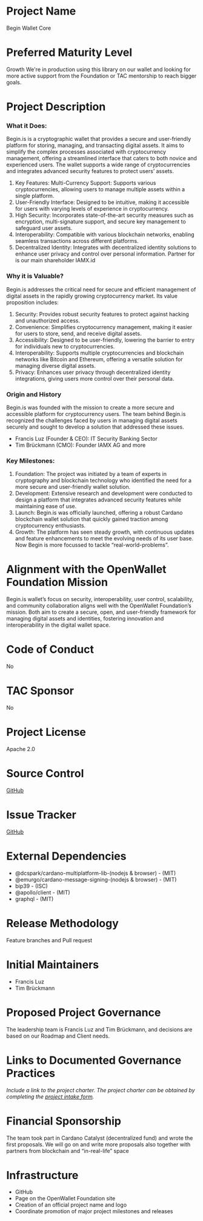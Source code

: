 # Project Name
Begin Wallet Core

# Preferred Maturity Level
Growth
We're in production using this library on our wallet and looking for more active support from the Foundation or TAC mentorship to reach bigger goals.

# Project Description
### What it Does:
Begin.is is a cryptographic wallet that provides a secure and user-friendly platform for storing, managing, and transacting digital assets. It aims to simplify the complex processes associated with cryptocurrency management, offering a streamlined interface that caters to both novice and experienced users. The wallet supports a wide range of cryptocurrencies and integrates advanced security features to protect users’ assets.
1. Key Features: Multi-Currency Support: Supports various cryptocurrencies, allowing users to manage multiple assets within a single platform. 
2. User-Friendly Interface: Designed to be intuitive, making it accessible for users with varying levels of experience in cryptocurrency. 
3. High Security: Incorporates state-of-the-art security measures such as encryption, multi-signature support, and secure key management to safeguard user assets.
4. Interoperability: Compatible with various blockchain networks, enabling seamless transactions across different platforms.
5. Decentralized Identity: Integrates with decentralized identity solutions to enhance user privacy and control over personal information. Partner for is our main shareholder IAMX.id 

### Why it is Valuable?
Begin.is addresses the critical need for secure and efficient management of digital assets in the rapidly growing cryptocurrency market. Its value proposition includes:
1. Security: Provides robust security features to protect against hacking and unauthorized access.
2. Convenience: Simplifies cryptocurrency management, making it easier for users to store, send, and receive digital assets.
3. Accessibility: Designed to be user-friendly, lowering the barrier to entry for individuals new to cryptocurrencies.
4. Interoperability: Supports multiple cryptocurrencies and blockchain networks like Bitcoin and Ethereum, offering a versatile solution for managing diverse digital assets.
5. Privacy: Enhances user privacy through decentralized identity integrations, giving users more control over their personal data.


### Origin and History
Begin.is was founded with the mission to create a more secure and accessible platform for cryptocurrency users. The team behind Begin.is recognized the challenges faced by users in managing digital assets securely and sought to develop a solution that addressed these issues.
 * Francis Luz (Founder & CEO): IT Security Banking Sector
 * Tim Brückmann (CMO): Founder IAMX AG and more

### Key Milestones:
1. Foundation: The project was initiated by a team of experts in cryptography and blockchain technology who identified the need for a more secure and user-friendly wallet solution.
2. Development: Extensive research and development were conducted to design a platform that integrates advanced security features while maintaining ease of use.
3. Launch: Begin.is was officially launched, offering a robust Cardano blockchain wallet solution that quickly gained traction among cryptocurrency enthusiasts.
4. Growth: The platform has seen steady growth, with continuous updates and feature enhancements to meet the evolving needs of its user base. Now Begin is more focussed to tackle “real-world-problems”. 


# Alignment with the OpenWallet Foundation Mission
Begin.is wallet’s focus on security, interoperability, user control, scalability, and community collaboration aligns well with the OpenWallet Foundation’s mission. Both aim to create a secure, open, and user-friendly framework for managing digital assets and identities, fostering innovation and interoperability in the digital wallet space.

# Code of Conduct
No

# TAC Sponsor
No

# Project License
Apache 2.0

# Source Control
[GitHub](https://github.com/BeginWallet/begin-core)

# Issue Tracker
[GitHub](https://github.com/BeginWallet/begin-core)

# External Dependencies
- @dcspark/cardano-multiplatform-lib-(nodejs & browser) - (MIT)
- @emurgo/cardano-message-signing-(nodejs & browser) - (MIT)
- bip39 - (ISC)
- @apollo/client - (MIT)
- graphql - (MIT)


# Release Methodology
Feature branches and Pull request

# Initial Maintainers
* Francis Luz
* Tim Brückmann


# Proposed Project Governance
The leadership team is Francis Luz and Tim Brückmann, and decisions are based on our Roadmap and Client needs.

# Links to Documented Governance Practices
_Include a link to the project charter. The project charter can be obtained by completing the [project intake form](https://docs.google.com/forms/d/e/1FAIpQLSeO1bDGHUP-ZpCo1uynm94YOxZlek6RhCH7o3FnX1lZSXXfSQ/viewform?fbzx=4351560609072672295)._

# Financial Sponsorship
The team took part in Cardano Catalyst (decentralized fund) and wrote the first proposals. We will go on and write more proposals also together with partners from blockchain and “in-real-life” space

# Infrastructure
- GitHub
- Page on the OpenWallet Foundation site
- Creation of an official project name and logo
- Coordinate promotion of major project milestones and releases
